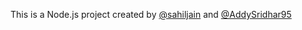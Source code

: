 This is a Node.js project created by <a href="https://github.com/sahiljain">@sahiljain</a> and <a href="https://github.com/AddySridhar95">@AddySridhar95</a>
